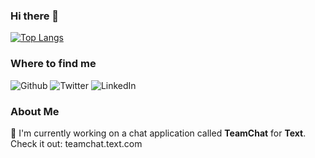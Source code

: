 ### Hi there 👋

[![Top Langs](https://github-readme-stats.vercel.app/api/top-langs/?username=jeziorskilukasz&layout=compact)](https://github.com/jeziorskilukasz/github-readme-stats)

<h3>Where to find me</h3>
<p><a href="https://github.com/jeziorskilukasz" target="_blank" style="text-decoration: none;"><img alt="Github" src="https://img.shields.io/badge/GitHub-%2312100E.svg?&style=for-the-badge&logo=Github&logoColor=white" /></a> <a href="https://x.com/JeziorskiLukasz" target="_blank" style="text-decoration: none;"><img alt="Twitter" src="https://img.shields.io/badge/twitter-%231DA1F2.svg?&style=for-the-badge&logo=twitter&logoColor=white" /></a> <a href="https://www.linkedin.com/in/l-jeziorski" target="_blank" style="text-decoration: none;"><img alt="LinkedIn" src="https://img.shields.io/badge/linkedin-%230077B5.svg?&style=for-the-badge&logo=linkedin&logoColor=white" /></a></p>

<h3>About Me</h3>
<p>
🔭 I'm currently working on a chat application called <b>TeamChat</b> for <a href="https://text.com" target="_blank" style="text-decoration: none;"><b>Text</b></a>.  
Check it out: <a href="https://teamchat.text.com/" target="_blank" style="text-decoration: none;">teamchat.text.com</a>
</p>

<!--
**jeziorskilukasz/jeziorskilukasz** is a ✨ _special_ ✨ repository because its `README.md` (this file) appears on your GitHub profile.

Here are some ideas to get you started:

- 🔭 I’m currently working on ...
- 🌱 I’m currently learning ...
- 👯 I’m looking to collaborate on ...
- 🤔 I’m looking for help with ...
- 💬 Ask me about ...
- 📫 How to reach me: ...
- 😄 Pronouns: ...
- ⚡ Fun fact: ...
-->
